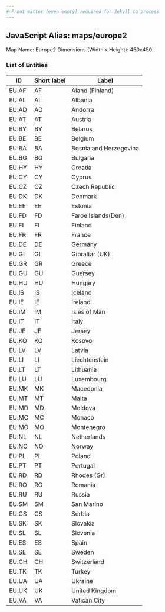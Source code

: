 ```yaml
---
# Front matter (even empty) required for Jekyll to process
---
```


## JavaScript Alias: maps/europe2

Map Name: Europe2
Dimensions (Width x Height): 450x450





### List of Entities

ID | Short label | Label
---|---|---|
EU.AF|AF|Aland (Finland)
EU.AL|AL|Albania
EU.AD|AD|Andorra
EU.AT|AT|Austria
EU.BY|BY|Belarus
EU.BE|BE|Belgium
EU.BA|BA|Bosnia and Herzegovina
EU.BG|BG|Bulgaria
EU.HY|HY|Croatia
EU.CY|CY|Cyprus
EU.CZ|CZ|Czech Republic
EU.DK|DK|Denmark
EU.EE|EE|Estonia
EU.FD|FD|Faroe Islands(Den)
EU.FI|FI|Finland
EU.FR|FR|France
EU.DE|DE|Germany
EU.GI|GI|Gibraltar (UK)
EU.GR|GR|Greece
EU.GU|GU|Guersey
EU.HU|HU|Hungary
EU.IS|IS|Iceland
EU.IE|IE|Ireland
EU.IM|IM|Isles of Man
EU.IT|IT|Italy
EU.JE|JE|Jersey
EU.KO|KO|Kosovo
EU.LV|LV|Latvia
EU.LI|LI|Liechtenstein
EU.LT|LT|Lithuania
EU.LU|LU|Luxembourg
EU.MK|MK|Macedonia
EU.MT|MT|Malta
EU.MD|MD|Moldova
EU.MC|MC|Monaco
EU.MO|MO|Montenegro
EU.NL|NL|Netherlands
EU.NO|NO|Norway
EU.PL|PL|Poland
EU.PT|PT|Portugal
EU.RD|RD|Rhodes (Gr)
EU.RO|RO|Romania
EU.RU|RU|Russia
EU.SM|SM|San Marino
EU.CS|CS|Serbia
EU.SK|SK|Slovakia
EU.SL|SL|Slovenia
EU.ES|ES|Spain
EU.SE|SE|Sweden
EU.CH|CH|Switzerland
EU.TK|TK|Turkey
EU.UA|UA|Ukraine
EU.UK|UK|United Kingdom
EU.VA|VA|Vatican City

